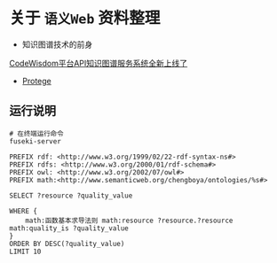 # 关于 ```语义Web``` 资料整理

- 知识图谱技术的前身

[CodeWisdom平台API知识图谱服务系统全新上线了](https://mp.weixin.qq.com/s/8ReWM8AcN170LA8o6zjrsw)

- [Protege](https://protege.stanford.edu/)

## 运行说明

```
# 在终端运行命令
fuseki-server
```

```
PREFIX rdf: <http://www.w3.org/1999/02/22-rdf-syntax-ns#>
PREFIX rdfs: <http://www.w3.org/2000/01/rdf-schema#>
PREFIX owl: <http://www.w3.org/2002/07/owl#>
PREFIX math:<http://www.semanticweb.org/chengboya/ontologies/%s#>

SELECT ?resource ?quality_value

WHERE {
    math:函数基本求导法则 math:resource ?resource.?resource math:quality_is ?quality_value
}
ORDER BY DESC(?quality_value)
LIMIT 10
```